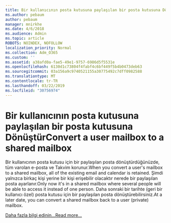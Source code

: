 ```yaml
---
title: Bir kullanıcının posta kutusuna paylaşılan bir posta kutusuna Dönüştür
ms.author: pebaum
author: pebaum
manager: mnirkhe
ms.date: 4/6/2018
ms.audience: Admin
ms.topic: article
ROBOTS: NOINDEX, NOFOLLOW
localization_priority: Normal
ms.collection: Adm_O365
ms.custom: ''
ms.assetid: a38afd0a-fae5-49e1-9757-6986d5f5531e
ms.openlocfilehash: 6130d1c73804f4fabf4c6bf449f5b4b0473deb63
ms.sourcegitcommit: 03a156a9c9740521155a30775492c7dff0982588
ms.translationtype: MT
ms.contentlocale: tr-TR
ms.lasthandoff: 03/22/2019
ms.locfileid: "30756974"
---
```

# <a name="convert-a-user-mailbox-to-a-shared-mailbox"></a><span data-ttu-id="644ee-102">Bir kullanıcının posta kutusuna paylaşılan bir posta kutusuna Dönüştür</span><span class="sxs-lookup"><span data-stu-id="644ee-102">Convert a user mailbox to a shared mailbox</span></span>

<span data-ttu-id="644ee-103">Bir kullanıcının posta kutusu için bir paylaşılan posta dönüştürdüğünüzde, tüm varolan e-posta ve Takvim korunur.</span><span class="sxs-lookup"><span data-stu-id="644ee-103">When you convert a user's mailbox to a shared mailbox, all of the existing email and calendar is retained.</span></span> <span data-ttu-id="644ee-104">Şimdi yalnızca birkaç kişi yerine bir kişi erişebilir olacaktır nerede bir paylaşılan posta ayarlanır.</span><span class="sxs-lookup"><span data-stu-id="644ee-104">Only now it's in a shared mailbox where several people will be able to access it instead of one person.</span></span> <span data-ttu-id="644ee-105">Daha sonraki bir tarihte (geri bir kullanıcı özel) posta kutusu için bir paylaşılan posta dönüştürebilirsiniz.</span><span class="sxs-lookup"><span data-stu-id="644ee-105">At a later date, you can convert a shared mailbox back to a user (private) mailbox.</span></span>
  
[<span data-ttu-id="644ee-106">Daha fazla bilgi edinin...</span><span class="sxs-lookup"><span data-stu-id="644ee-106">Read more...</span></span>](https://support.office.com/article/2e122487-e1f5-4f26-ba41-5689249d93ba)
  

